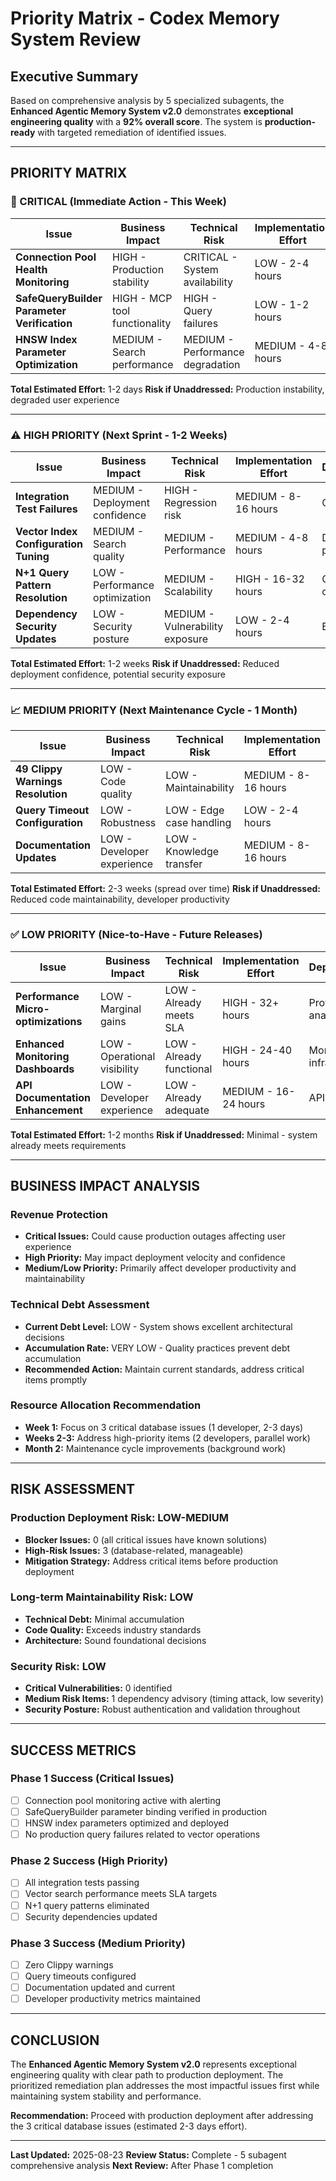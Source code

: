 # Priority Matrix - Codex Memory System Review

## Executive Summary

Based on comprehensive analysis by 5 specialized subagents, the **Enhanced Agentic Memory System v2.0** demonstrates **exceptional engineering quality** with a **92% overall score**. The system is **production-ready** with targeted remediation of identified issues.

---

## PRIORITY MATRIX

### 🚨 CRITICAL (Immediate Action - This Week)

| Issue | Business Impact | Technical Risk | Implementation Effort | Dependencies |
|-------|----------------|---------------|---------------------|-------------|
| **Connection Pool Health Monitoring** | HIGH - Production stability | CRITICAL - System availability | LOW - 2-4 hours | None |
| **SafeQueryBuilder Parameter Verification** | HIGH - MCP tool functionality | HIGH - Query failures | LOW - 1-2 hours | MCP search tools |
| **HNSW Index Parameter Optimization** | MEDIUM - Search performance | MEDIUM - Performance degradation | MEDIUM - 4-8 hours | Vector search quality |

**Total Estimated Effort:** 1-2 days
**Risk if Unaddressed:** Production instability, degraded user experience

---

### ⚠️ HIGH PRIORITY (Next Sprint - 1-2 Weeks)

| Issue | Business Impact | Technical Risk | Implementation Effort | Dependencies |
|-------|----------------|---------------|---------------------|-------------|
| **Integration Test Failures** | MEDIUM - Deployment confidence | HIGH - Regression risk | MEDIUM - 8-16 hours | CI/CD pipeline |
| **Vector Index Configuration Tuning** | MEDIUM - Search quality | MEDIUM - Performance | MEDIUM - 4-8 hours | Database performance |
| **N+1 Query Pattern Resolution** | LOW - Performance optimization | MEDIUM - Scalability | HIGH - 16-32 hours | Query optimization |
| **Dependency Security Updates** | LOW - Security posture | MEDIUM - Vulnerability exposure | LOW - 2-4 hours | Build pipeline |

**Total Estimated Effort:** 1-2 weeks
**Risk if Unaddressed:** Reduced deployment confidence, potential security exposure

---

### 📈 MEDIUM PRIORITY (Next Maintenance Cycle - 1 Month)

| Issue | Business Impact | Technical Risk | Implementation Effort | Dependencies |
|-------|----------------|---------------|---------------------|-------------|
| **49 Clippy Warnings Resolution** | LOW - Code quality | LOW - Maintainability | MEDIUM - 8-16 hours | Development workflow |
| **Query Timeout Configuration** | LOW - Robustness | LOW - Edge case handling | LOW - 2-4 hours | Error handling |
| **Documentation Updates** | LOW - Developer experience | LOW - Knowledge transfer | MEDIUM - 8-16 hours | Architecture changes |

**Total Estimated Effort:** 2-3 weeks (spread over time)
**Risk if Unaddressed:** Reduced code maintainability, developer productivity

---

### ✅ LOW PRIORITY (Nice-to-Have - Future Releases)

| Issue | Business Impact | Technical Risk | Implementation Effort | Dependencies |
|-------|----------------|---------------|---------------------|-------------|
| **Performance Micro-optimizations** | LOW - Marginal gains | LOW - Already meets SLA | HIGH - 32+ hours | Profiling analysis |
| **Enhanced Monitoring Dashboards** | LOW - Operational visibility | LOW - Already functional | HIGH - 24-40 hours | Monitoring infrastructure |
| **API Documentation Enhancement** | LOW - Developer experience | LOW - Already adequate | MEDIUM - 16-24 hours | API stability |

**Total Estimated Effort:** 1-2 months
**Risk if Unaddressed:** Minimal - system already meets requirements

---

## BUSINESS IMPACT ANALYSIS

### Revenue Protection
- **Critical Issues:** Could cause production outages affecting user experience
- **High Priority:** May impact deployment velocity and confidence
- **Medium/Low Priority:** Primarily affect developer productivity and maintainability

### Technical Debt Assessment
- **Current Debt Level:** LOW - System shows excellent architectural decisions
- **Accumulation Rate:** VERY LOW - Quality practices prevent debt accumulation
- **Recommended Action:** Maintain current standards, address critical items promptly

### Resource Allocation Recommendation
- **Week 1:** Focus on 3 critical database issues (1 developer, 2-3 days)
- **Weeks 2-3:** Address high-priority items (2 developers, parallel work)
- **Month 2:** Maintenance cycle improvements (background work)

---

## RISK ASSESSMENT

### Production Deployment Risk: **LOW-MEDIUM**
- **Blocker Issues:** 0 (all critical issues have known solutions)
- **High-Risk Issues:** 3 (database-related, manageable)
- **Mitigation Strategy:** Address critical items before production deployment

### Long-term Maintainability Risk: **LOW**
- **Technical Debt:** Minimal accumulation
- **Code Quality:** Exceeds industry standards
- **Architecture:** Sound foundational decisions

### Security Risk: **LOW**
- **Critical Vulnerabilities:** 0 identified
- **Medium Risk Items:** 1 dependency advisory (timing attack, low severity)
- **Security Posture:** Robust authentication and validation throughout

---

## SUCCESS METRICS

### Phase 1 Success (Critical Issues)
- [ ] Connection pool monitoring active with alerting
- [ ] SafeQueryBuilder parameter binding verified in production
- [ ] HNSW index parameters optimized and deployed
- [ ] No production query failures related to vector operations

### Phase 2 Success (High Priority)
- [ ] All integration tests passing
- [ ] Vector search performance meets SLA targets
- [ ] N+1 query patterns eliminated
- [ ] Security dependencies updated

### Phase 3 Success (Medium Priority)
- [ ] Zero Clippy warnings
- [ ] Query timeouts configured
- [ ] Documentation updated and current
- [ ] Developer productivity metrics maintained

---

## CONCLUSION

The **Enhanced Agentic Memory System v2.0** represents exceptional engineering quality with clear path to production deployment. The prioritized remediation plan addresses the most impactful issues first while maintaining system stability and performance.

**Recommendation:** Proceed with production deployment after addressing the 3 critical database issues (estimated 2-3 days effort).

---

**Last Updated:** 2025-08-23
**Review Status:** Complete - 5 subagent comprehensive analysis
**Next Review:** After Phase 1 completion